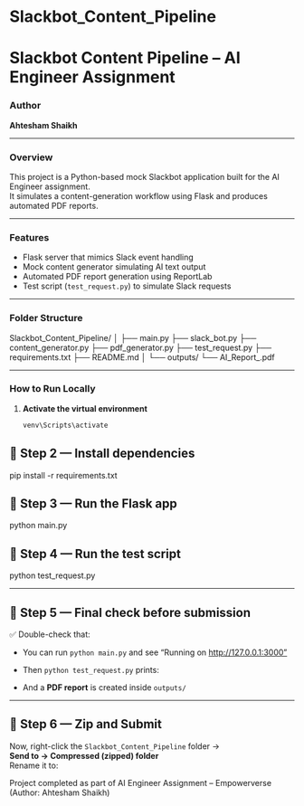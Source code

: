 # Slackbot_Content_Pipeline

# Slackbot Content Pipeline – AI Engineer Assignment

### Author
**Ahtesham Shaikh**

---

### Overview
This project is a Python-based mock Slackbot application built for the AI Engineer assignment.  
It simulates a content-generation workflow using Flask and produces automated PDF reports.

---

### Features
- Flask server that mimics Slack event handling  
- Mock content generator simulating AI text output  
- Automated PDF report generation using ReportLab  
- Test script (`test_request.py`) to simulate Slack requests  

---

### Folder Structure

Slackbot_Content_Pipeline/
│
├── main.py
├── slack_bot.py
├── content_generator.py
├── pdf_generator.py
├── test_request.py
├── requirements.txt
├── README.md
│
└── outputs/
└── AI_Report_<timestamp>.pdf


---

### How to Run Locally

1. **Activate the virtual environment**
   ```bash
   venv\Scripts\activate


## 🧩 Step 2 — Install dependencies
pip install -r requirements.txt


## 🧩 Step 3 — Run the Flask app
python main.py


## 🧩 Step 4 — Run the test script

python test_request.py


---

## 🧩 Step 5 — Final check before submission

✅ Double-check that:
- You can run `python main.py` and see “Running on http://127.0.0.1:3000”  
- Then `python test_request.py` prints:


- And a **PDF report** is created inside `outputs/`

---

## 🧩 Step 6 — Zip and Submit

Now, right-click the `Slackbot_Content_Pipeline` folder →  
**Send to → Compressed (zipped) folder**  
Rename it to:

Project completed as part of AI Engineer Assignment – Empowerverse (Author: Ahtesham Shaikh)




